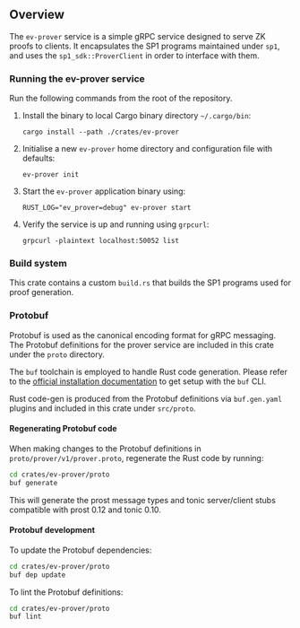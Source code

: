 ## Overview

The `ev-prover` service is a simple gRPC service designed to serve ZK proofs to clients.
It encapsulates the SP1 programs maintained under `sp1`, and uses the `sp1_sdk::ProverClient` in order to interface with them.

### Running the ev-prover service

Run the following commands from the root of the repository.

1. Install the binary to local Cargo binary directory `~/.cargo/bin`:

    ```shell
    cargo install --path ./crates/ev-prover
    ```

2. Initialise a new `ev-prover` home directory and configuration file with defaults:

    ```shell
    ev-prover init
    ```

3. Start the `ev-prover` application binary using:

    ```shell
    RUST_LOG="ev_prover=debug" ev-prover start
    ```

4. Verify the service is up and running using `grpcurl`:

    ```shell
    grpcurl -plaintext localhost:50052 list
    ```

### Build system

This crate contains a custom `build.rs` that builds the SP1 programs used for proof generation.

### Protobuf

Protobuf is used as the canonical encoding format for gRPC messaging. The Protobuf definitions for the prover service are included in this crate under the `proto` directory.

The `buf` toolchain is employed to handle Rust code generation.
Please refer to the [official installation documentation](https://buf.build/docs/cli/installation/) to get setup with the `buf` CLI.

Rust code-gen is produced from the Protobuf definitions via `buf.gen.yaml` plugins and included in this crate under `src/proto`.

#### Regenerating Protobuf code

When making changes to the Protobuf definitions in `proto/prover/v1/prover.proto`, regenerate the Rust code by running:

```bash
cd crates/ev-prover/proto
buf generate
```

This will generate the prost message types and tonic server/client stubs compatible with prost 0.12 and tonic 0.10.

#### Protobuf development

To update the Protobuf dependencies:

```bash
cd crates/ev-prover/proto
buf dep update
```

To lint the Protobuf definitions:

```bash
cd crates/ev-prover/proto
buf lint
```
